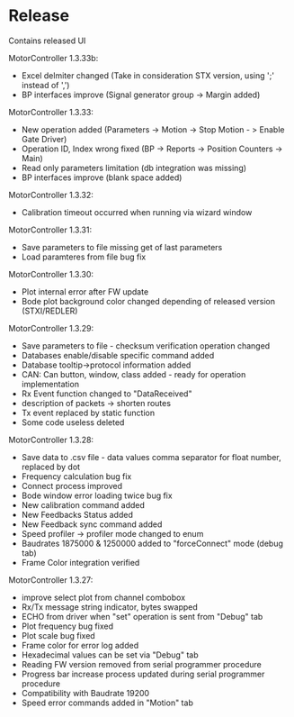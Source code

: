 # Release
Contains released UI

MotorController 1.3.33b:
- Excel delmiter changed (Take in consideration STX version, using ';' instead of ',')
- BP interfaces improve (Signal generator group ->  Margin added)

MotorController 1.3.33:
- New operation added (Parameters -> Motion -> Stop Motion - > Enable Gate Driver)
- Operation ID, Index wrong fixed (BP -> Reports -> Position Counters -> Main)
- Read only parameters limitation (db integration was missing)
- BP interfaces improve (blank space added)

MotorController 1.3.32:
- Calibration timeout occurred when running via wizard window

MotorController 1.3.31:
- Save parameters to file missing get of last parameters 
- Load paramteres from file bug fix

MotorController 1.3.30:
- Plot internal error after FW update
- Bode plot background color changed depending of released version (STXI/REDLER) 

MotorController 1.3.29:
- Save parameters to file - checksum verification operation changed
- Databases enable/disable specific command added
- Database tooltip->protocol information added
- CAN: Can button, window, class added - ready for operation implementation
- Rx Event function changed to "DataReceived"
- description of packets -> shorten routes
- Tx event replaced by static function
- Some code useless deleted

MotorController 1.3.28:
- Save data to .csv file - data values comma separator for float number, replaced by dot
- Frequency calculation bug fix
- Connect process improved
- Bode window error loading twice bug fix
- New calibration command added
- New Feedbacks Status added
- New Feedback sync command added
- Speed profiler -> profiler mode changed to enum
- Baudrates 1875000 & 1250000 added to "forceConnect" mode (debug tab)
- Frame Color integration verified

MotorController 1.3.27:
- improve select plot from channel combobox
- Rx/Tx message string indicator, bytes swapped
- ECHO from driver when "set" operation is sent from "Debug" tab
- Plot frequency bug fixed
- Plot scale bug fixed
- Frame color for error log added
- Hexadecimal values can be set via "Debug" tab
- Reading FW version removed from serial programmer procedure
- Progress bar increase process updated during serial programmer procedure
- Compatibility with Baudrate 19200
- Speed error commands added in "Motion" tab
